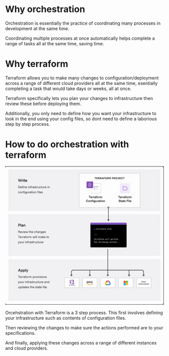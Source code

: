 # Why orchestration
Orchestration is essentially the practice of coordinating many processes in development at the same time.

Coordinating multiple processes at once automatically helps complete a range of tasks all at the same time, saving time.

# Why terraform
Terraform allows you to make many changes to configuration/deployment across a range of different cloud providers all at the same time, esentially completing a task that would take days or weeks, all at once.

Terraform specifically lets you plan your changes to infrastructure then review these before deploying them.

Additionally, you only need to define how you want your infrastructure to look in the end using your config files, so dont need to define a laborious step by step process.

# How to do orchestration with terraform

![Alt text](image.png)

Orcehstration with Terraform is a 3 step process. This first involves defining your infrastructure such as contents of configuration files. 

Then reviewing the changes to make sure the actions performed are to your specifications.

And finally, applying these changes across a range of different instances and cloud providers.
